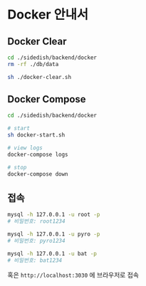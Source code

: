 # Docker 안내서

## Docker Clear

```sh
cd ./sidedish/backend/docker
rm -rf ./db/data

sh ./docker-clear.sh
```

## Docker Compose

```sh
cd ./sidedish/backend/docker

# start
sh docker-start.sh

# view logs
docker-compose logs

# stop
docker-compose down
```

## 접속

```sh
mysql -h 127.0.0.1 -u root -p
# 비밀번호: root1234

mysql -h 127.0.0.1 -u pyro -p
# 비밀번호: pyro1234

mysql -h 127.0.0.1 -u bat -p
# 비밀번호: bat1234
```

혹은 `http://localhost:3030` 에 브라우저로 접속
